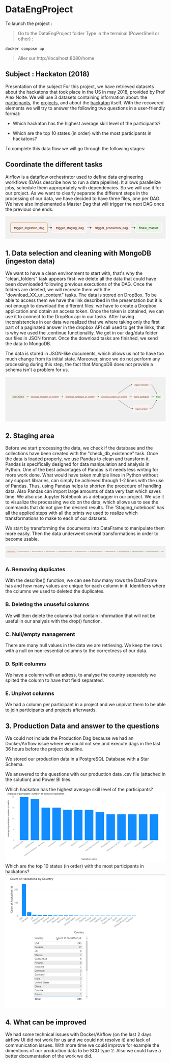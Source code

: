 # DataEngProject

To launch the project :
> Go to the DataEngProject folder
> Type in the terminal (PowerShell or other) :
```
docker compose up
```
> Aller sur http://localhost:8080/home

## Subject : Hackaton (2018)

Presentation of the subject
For this project, we have retrieved datasets about the hackatons that took place in the US in may 2018, provided by Prof Alex Nolte. We will use 3 datasets containing information about: the [participants](https://www.dropbox.com/sh/4i4tp6y0kl2lk24/AACnkkHEropuFClu7XgbhPuja/participants?dl=0&subfolder_nav_tracking=1), the [projects](https://www.dropbox.com/sh/4i4tp6y0kl2lk24/AABMXKB4WetwcT_f1YoNtpbDa/projects?dl=0&subfolder_nav_tracking=1), and about the [hackaton](https://www.dropbox.com/sh/4i4tp6y0kl2lk24/AACsy_Ll8IgUjXujQSVR4KUIa/hackathons?dl=0&subfolder_nav_tracking=1) itself. With the recovered elements we will try to answer the following two questions in a user-friendly format:

  - Which hackaton has the highest average skill level of the participants?
               
  - Which are the top 10 states (in order) with the most participants in hackatons? 

To complete this data flow we will go through the following stages:

## Coordinate the different tasks

Airflow is a dataflow orchestrator used to define data engineering workflows (DAGs describe how to run a data pipeline). It allows parallelize jobs, schedule them appropriately with dependencies. So we will use it for our project. As we want to clearly separate the different steps in the processing of our data, we have decided to have three files, one per DAG. We have also implemented a Master Dag that will trigger the next DAG once the previous one ends.

![Master Dag](/img/master_dag.PNG)

## 1. Data selection and cleaning with MongoDB (ingeston data)
We want to have a clean environment to start with, that's why the "clean_folders" task appears first: we delete all the data that could have been downloaded following previous executions of the DAG. 
Once the folders are deleted, we will recreate them with the "download_XX_url_content" tasks. The data is stored on DropBox. To be able to access them we have the link described in the presentation but it is not enough to download the different files: we have to create a Dropbox application and obtain an access token. Once the token is obtained, we can use it to connect to the DropBox api in our tasks. 
After having inconsistencies in our data we realized that we where taking only the first part of a paginated answer in the dropbox API call used to get the links, that is why we used the .continue functionality.
We get in our dag/data folder our files in JSON format. Once the download tasks are finished, we send the data to MongoDB.

The data is stored in JSON-like documents, which allows us not to have too much change from its initial state. Moreover, since we do not perform any processing during this step, the fact that MongoDB does not provide a schema isn't a problem for us.

![Ingestion Dag](/img/ingestion_dag.PNG)

## 2. Staging area

Before we start processing the data, we check if the database and the collections have been created with the "check_db_existence" task.
Once the data is loaded properly, we use Pandas to clean and transform it. Pandas is specifically designed for data manipulation and analysis in Python. One of the best advantages of Pandas is it needs less writing for more work done. What would have taken multiple lines in Python without any support libraries, can simply be achieved through 1-2 lines with the use of Pandas. Thus, using Pandas helps to shorten the procedure of handling data. Also Pandas can import large amounts of data very fast which saves time.
We also use Jupyter Notebook as a debugger in our project. We use it to visualize the processing we do on the data, which allows us to see the commands that do not give the desired results. The 'Staging_notebook' has all the applied steps with all the prints we used to realize which transformations to make to each of our datasets.

We start by transforming the documents into DataFrame to manipulate them more easily. Then the data underwent several transformations in order to become usable.

![Staging Dag](/img/staging_dag.PNG)

### A. Removing duplicates
With the describe() function, we can see how many rows the DataFrame has and how many values are unique for each column in it. Identifiers where the columns we used to deleted the duplicates.
### B. Deleting the unuseful columns
We will then delete the columns that contain information that will not be useful in our analysis with the drop() function.
### C. Null/empty management
There are many null values in the data we are retrieving. We keep the rows with a null on non-essential columns to the correctness of our data.
### D. Split columns
We have a column with an adress, to analyse the country separately we splited the column to have that field separated.
### E. Unpivot columns
We had a column per participant in a project and we unpivot them to be able to join participants and projects afterwards.

## 3. Production Data and answer to the questions
We could not include the Production Dag because we had an Docker/Airflow issue where we could not see and execute dags in the last 36 hours before the project deadline.

We stored our production data in a PostgreSQL Database with a Star Schema.

We answered to the questions with our production data .csv file (attached in the solution) and Power BI tiles.


Which hackaton has the highest average skill level of the participants?
![Average skills](/img/skill_average.png)
Which are the top 10 states (in order) with the most participants in hackatons?
![Top 10 States](/img/top_10_states.png)


## 4. What can be improved

We had some technical issues with Docker/Airflow (on the last 2 days airflow UI did not work for us and we could not resolve it) and lack of communication issues. With more time we could improve for example the dimentions of our production data to be SCD type 2. Also we could have a better documentation of the work we did. 
